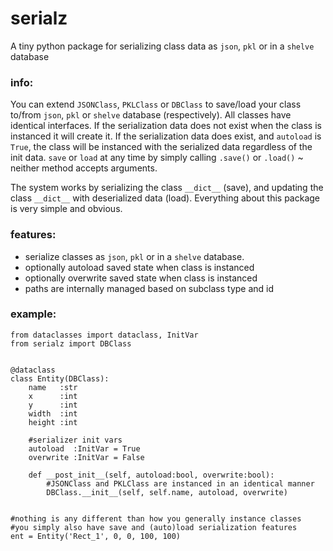 # serialz
A tiny python package for serializing class data as `json`, `pkl` or in a `shelve` database


### info:
You can extend `JSONClass`, `PKLClass` or `DBClass` to save/load your class to/from `json`, `pkl` or `shelve` database (respectively). All classes have identical interfaces. If the serialization data does not exist when the class is instanced it will create it. If the serialization data does exist, and `autoload` is `True`, the class will be instanced with the serialized data regardless of the init data. `save` or `load` at any time by simply calling `.save()` or `.load()` ~ neither method accepts arguments.

The system works by serializing the class `__dict__` (save), and updating the class `__dict__` with deserialized data (load). Everything about this package is very simple and obvious.


### features:
* serialize classes as `json`, `pkl` or in a `shelve` database.
* optionally autoload saved state when class is instanced
* optionally overwrite saved state when class is instanced
* paths are internally managed based on subclass type and id


### example:

```python3
from dataclasses import dataclass, InitVar
from serialz import DBClass


@dataclass
class Entity(DBClass):
    name   :str
    x      :int
    y      :int
    width  :int
    height :int
    
    #serializer init vars
    autoload  :InitVar = True
    overwrite :InitVar = False
    
    def __post_init__(self, autoload:bool, overwrite:bool):
        #JSONClass and PKLClass are instanced in an identical manner
        DBClass.__init__(self, self.name, autoload, overwrite)
        
        
#nothing is any different than how you generally instance classes
#you simply also have save and (auto)load serialization features
ent = Entity('Rect_1', 0, 0, 100, 100)
```


